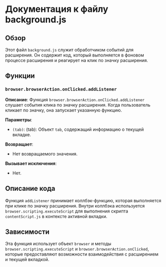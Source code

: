 # Документация к файлу background.js

## Обзор

Этот файл `background.js` служит обработчиком событий для расширения.  Он содержит код, который выполняется в фоновом процессе расширения и реагирует на клик по значку расширения.

## Функции

### `browser.browserAction.onClicked.addListener`

**Описание**:  Функция `browser.browserAction.onClicked.addListener` слушает события клика по значку расширения. Когда пользователь кликает по значку, она запускает указанную функцию.

**Параметры**:

- `(tab)`:  (tab): Объект `tab`, содержащий информацию о текущей вкладке.

**Возвращает**:
- Нет возвращаемого значения.

**Вызывает исключения**:
- Нет.


## Описание кода

Функция `addListener` принимает коллбэк-функцию, которая выполняется при клике по значку расширения. Внутри коллбэка используется `browser.scripting.executeScript` для выполнения скрипта `contentScript.js` в контексте активной вкладки.

## Зависимости

Эта функция использует объект `browser` и методы `browser.scripting.executeScript` и `browser.browserAction.onClicked`, которые предоставляют возможности взаимодействия с расширением и текущей вкладкой.

```
